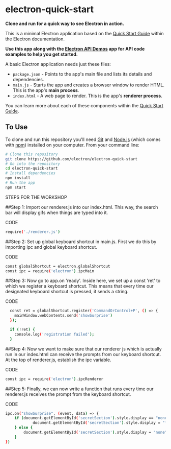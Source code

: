 # electron-quick-start

**Clone and run for a quick way to see Electron in action.**

This is a minimal Electron application based on the [Quick Start Guide](http://electron.atom.io/docs/tutorial/quick-start) within the Electron documentation.

**Use this app along with the [Electron API Demos](http://electron.atom.io/#get-started) app for API code examples to help you get started.**

A basic Electron application needs just these files:

- `package.json` - Points to the app's main file and lists its details and dependencies.
- `main.js` - Starts the app and creates a browser window to render HTML. This is the app's **main process**.
- `index.html` - A web page to render. This is the app's **renderer process**.

You can learn more about each of these components within the [Quick Start Guide](http://electron.atom.io/docs/tutorial/quick-start).

## To Use

To clone and run this repository you'll need [Git](https://git-scm.com) and [Node.js](https://nodejs.org/en/download/) (which comes with [npm](http://npmjs.com)) installed on your computer. From your command line:

```bash
# Clone this repository
git clone https://github.com/electron/electron-quick-start
# Go into the repository
cd electron-quick-start
# Install dependencies
npm install
# Run the app
npm start
```
STEPS FOR THE WORKSHOP

##Step 1:
Import our renderer.js into our index.html. This way, the search bar will display gifs when things are typed into it.

CODE
```bash
require('./renderer.js')
```

##Step 2:
Set up global keyboard shortcut in main.js. First we do this by importing ipc and global keyboard shortcut.

CODE
```bash
const globalShortcut = electron.globalShortcut
const ipc = require('electron').ipcMain
```

##Step 3: 
Now go to app.on 'ready'. Inside here, we set up a const 'ret' to which we register a keyboard shortcut.
This means that every time our designated keyboard shortcut is pressed, it sends a string. 

CODE
```bash
  const ret = globalShortcut.register('CommandOrControl+P', () => {
    mainWindow.webContents.send('showSurprise')
  });

  if (!ret) {
    console.log('registration failed');
  }
```

##Step 4:
Now we want to make sure that our renderer js which is actually run in our index.html can receive 
the prompts from our keyboard shortcut. At the top of renderer.js, establish the ipc variable. 

CODE
```bash
const ipc = require('electron').ipcRenderer
```

##Step 5:
Finally, we can now write a function that runs every time our renderer.js receives the prompt from
the keyboard shortcut. 

CODE
```bash
ipc.on("showSurprise", (event, data) => {
	if (document.getElementById('secretSection').style.display == "none"){
			document.getElementById('secretSection').style.display = "flex";
	} else {
		document.getElementById('secretSection').style.display = "none";
	}
})
```
